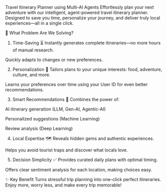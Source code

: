 Travel Itinerary Planner using Multi-AI Agents
Effortlessly plan your next adventure with our intelligent, agent-powered travel itinerary planner. Designed to save you time, personalize your journey, and deliver truly local experiences—all in a single click.

🚀 What Problem Are We Solving?
1. Time-Saving ⏳
Instantly generates complete itineraries—no more hours of manual research.

Quickly adapts to changes or new preferences.

2. Personalization 🎯
Tailors plans to your unique interests: food, adventure, culture, and more.

Learns your preferences over time using your User ID for even better recommendations.

3. Smart Recommendations 🤖
Combines the power of:

AI itinerary generation (LLM, Gen-AI, Agentic-AI)

Personalized suggestions (Machine Learning)

Review analysis (Deep Learning)

4. Local Expertise 🗺️
Reveals hidden gems and authentic experiences.

Helps you avoid tourist traps and discover what locals love.

5. Decision Simplicity ✅
Provides curated daily plans with optimal timing.

Offers clear sentiment analysis for each location, making choices easy.

✨ Key Benefit
Turns stressful trip planning into one-click perfect itineraries. Enjoy more, worry less, and make every trip memorable!
